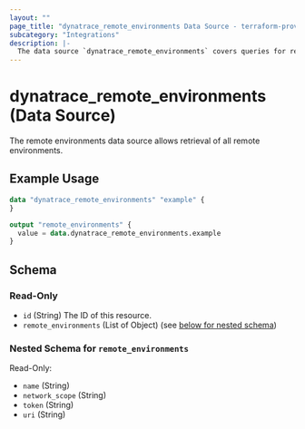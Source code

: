 ```yaml
---
layout: ""
page_title: "dynatrace_remote_environments Data Source - terraform-provider-dynatrace"
subcategory: "Integrations"
description: |-
  The data source `dynatrace_remote_environments` covers queries for remote environments
---
```


# dynatrace_remote_environments (Data Source)

The remote environments data source allows retrieval of all remote environments.

## Example Usage

```terraform
data "dynatrace_remote_environments" "example" {
}

output "remote_environments" {
  value = data.dynatrace_remote_environments.example
}

```

<!-- schema generated by tfplugindocs -->
## Schema

### Read-Only

- `id` (String) The ID of this resource.
- `remote_environments` (List of Object) (see [below for nested schema](#nestedatt--remote_environments))

<a id="nestedatt--remote_environments"></a>
### Nested Schema for `remote_environments`

Read-Only:

- `name` (String)
- `network_scope` (String)
- `token` (String)
- `uri` (String)
